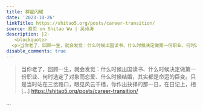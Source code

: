 ```yaml
---
title: 群星闪耀
date: '2023-10-26'
linkTitle: https://shitao5.org/posts/career-transition/
source: 首页 on Shitao Wu | 吴诗涛
description: |2-
   <blockquote>
  <p>当你老了，回顾一生，就会发觉：什么时候出国读书、什么时候决定做第一份职业、何时选定了对象而恋爱、什么时候结婚，其实都是命运的巨变。只是当时站在三岔路口，眼见风云千樯，你作出抉择的那一日，在日记上，相[&hellip;] <a href="https://shitao5.org/posts/career-transition/">https://shitao5.org/posts/career-transition/</a></p></blockquote>  ...
disable_comments: true
---
```

 <blockquote>
<p>当你老了，回顾一生，就会发觉：什么时候出国读书、什么时候决定做第一份职业、何时选定了对象而恋爱、什么时候结婚，其实都是命运的巨变。只是当时站在三岔路口，眼见风云千樯，你作出抉择的那一日，在日记上，相[&hellip;] <a href="https://shitao5.org/posts/career-transition/">https://shitao5.org/posts/career-transition/</a></p></blockquote>  ...